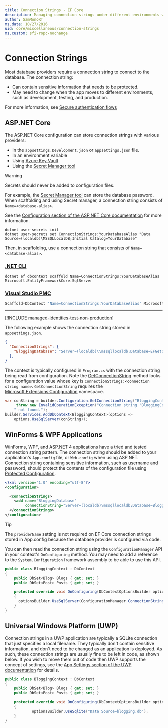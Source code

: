 ```yaml
---
title: Connection Strings - EF Core
description: Managing connection strings under different environments with Entity Framework Core
author: SamMonoRT
ms.date: 10/27/2016
uid: core/miscellaneous/connection-strings
ms.custom: sfi-ropc-nochange
---
```

# Connection Strings

Most database providers require a connection string to connect to the database. The connection string:

* Can contain sensitive information that needs to be protected.
* May need to change when the app moves to different environments, such as development, testing, and production.

For more information, see [Secure authentication flows](/aspnet/core/security/#secure-authentication-flows)

## ASP.NET Core

The ASP.NET Core configuration can store connection strings with various providers:

* In the `appsettings.Development.json` or `appsettings.json` file.
* In an environment variable
* Using [Azure Key Vault](/azure/key-vault/keys/quick-create-net)
* Using the [Secret Manager tool](/aspnet/core/security/app-secrets#secret-manager)

> [!WARNING]
> Secrets should never be added to configuration files.

For example, the [Secret Manager tool](/aspnet/core/security/app-secrets#secret-manager) can store the database password. When scaffolding and using Secret manager, a connection string consists of `Name=<database-alias>`.

See the [Configuration section of the ASP.NET Core documentation](/aspnet/core/fundamentals/configuration) for more information.

```dotnetcli
dotnet user-secrets init
dotnet user-secrets set ConnectionStrings:YourDatabaseAlias "Data Source=(localdb)\MSSQLLocalDB;Initial Catalog=YourDatabase"
```

Then, in scaffolding, use a connection string that consists of `Name=<database-alias>`.

### [.NET CLI](#tab/dotnet-core-cli)

```dotnetcli
dotnet ef dbcontext scaffold Name=ConnectionStrings:YourDatabaseAlias Microsoft.EntityFrameworkCore.SqlServer
```

### [Visual Studio PMC](#tab/vs)

```powershell
Scaffold-DbContext 'Name=ConnectionStrings:YourDatabaseAlias' Microsoft.EntityFrameworkCore.SqlServer
```

***

[!INCLUDE [managed-identities-test-non-production](~/core/includes/managed-identities-test-non-production.md)]

The following example shows the connection string stored in `appsettings.json`.

```json
{
  "ConnectionStrings": {
    "BloggingDatabase": "Server=(localdb)\\mssqllocaldb;Database=EFGetStarted.ConsoleApp.NewDb;Trusted_Connection=True;"
  },
}
```

The context is typically configured in `Program.cs` with the connection string being read from configuration. Note the [GetConnectionString](/dotnet/api/microsoft.extensions.configuration.configurationextensions.getconnectionstring) method looks for a configuration value whose key is `ConnectionStrings:<connection string name>`. `GetConnectionString` requires the [Microsoft.Extensions.Configuration](/dotnet/api/microsoft.extensions.configuration) namespace.

```csharp
var conString = builder.Configuration.GetConnectionString("BloggingContext") ??
     throw new InvalidOperationException("Connection string 'BloggingContext'" +
    " not found.");
builder.Services.AddDbContext<BloggingContext>(options =>
    options.UseSqlServer(conString));
```

## WinForms & WPF Applications

WinForms, WPF, and ASP.NET 4 applications have a tried and tested connection string pattern. The connection string should be added to your application's `App.config` file, or `Web.config` when using ASP.NET. Connection string containing sensitive information, such as username and password, should protect the contents of the configuration file using [Protected Configuration](/dotnet/framework/data/adonet/connection-strings-and-configuration-files#encrypting-configuration-file-sections-using-protected-configuration).

```xml
<?xml version="1.0" encoding="utf-8"?>
<configuration>

  <connectionStrings>
    <add name="BloggingDatabase"
         connectionString="Server=(localdb)\mssqllocaldb;Database=Blogging;Trusted_Connection=True;" />
  </connectionStrings>
</configuration>
```

> [!TIP]
> The `providerName` setting is not required on EF Core connection strings stored in App.config because the database provider is configured via code.

You can then read the connection string using the `ConfigurationManager` API in your context's `OnConfiguring` method. You may need to add a reference to the `System.Configuration` framework assembly to be able to use this API.

```csharp
public class BloggingContext : DbContext
{
    public DbSet<Blog> Blogs { get; set; }
    public DbSet<Post> Posts { get; set; }

    protected override void OnConfiguring(DbContextOptionsBuilder optionsBuilder)
    {
      optionsBuilder.UseSqlServer(ConfigurationManager.ConnectionStrings["BloggingDatabase"].ConnectionString);
    }
}
```

## Universal Windows Platform (UWP)

Connection strings in a UWP application are typically a SQLite connection that just specifies a local filename. They typically don't contain sensitive information, and don't need to be changed as an application is deployed. As such, these connection strings are usually fine to be left in code, as shown below. If you wish to move them out of code then UWP supports the concept of settings, see the [App Settings section of the UWP documentation](/windows/uwp/app-settings/store-and-retrieve-app-data) for details.

```csharp
public class BloggingContext : DbContext
{
    public DbSet<Blog> Blogs { get; set; }
    public DbSet<Post> Posts { get; set; }

    protected override void OnConfiguring(DbContextOptionsBuilder optionsBuilder)
    {
            optionsBuilder.UseSqlite("Data Source=blogging.db");
    }
}
```
